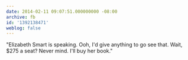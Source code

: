 ```yaml
---
date: 2014-02-11 09:07:51.000000000 -08:00
archive: fb
id: '1392138471'
weblog: false
---
```


"Elizabeth Smart is speaking. Ooh, I'd give anything to go see that. Wait, $275 a seat?  Never mind. I'll buy her book."
